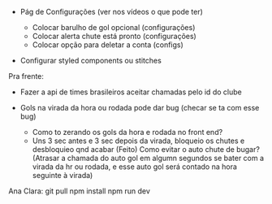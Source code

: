 - Pág de Configurações (ver nos vídeos o que pode ter)
  - Colocar barulho de gol opcional (configurações)
  - Colocar alerta chute está pronto (configurações)
  - Colocar opção para deletar a conta (configs)
  


- Configurar styled components ou stitches


Pra frente:
  - Fazer a api de times brasileiros aceitar chamadas pelo id do clube

  - Gols na virada da hora ou rodada pode dar bug (checar se ta com esse bug)
    - Como to zerando os gols da hora e rodada no front end?
    - Uns 3 sec antes e 3 sec depois da virada, bloqueio os chutes e desbloquieo qnd acabar (Feito)
    Como evitar o auto chute de bugar? (Atrasar a chamada do auto gol em algumn segundos se bater com a virada da hr ou rodada, e esse auto gol será contado na hora seguinte à virada)


  Ana Clara:
  git pull
  npm install
  npm run dev